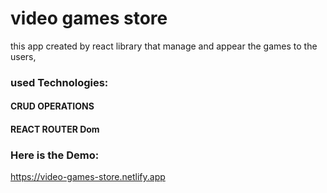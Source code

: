 # video games store
this app created by react library
that manage and appear the games
to the users,


### used Technologies:
#### CRUD OPERATIONS
#### REACT ROUTER Dom


### Here is the Demo:
https://video-games-store.netlify.app

